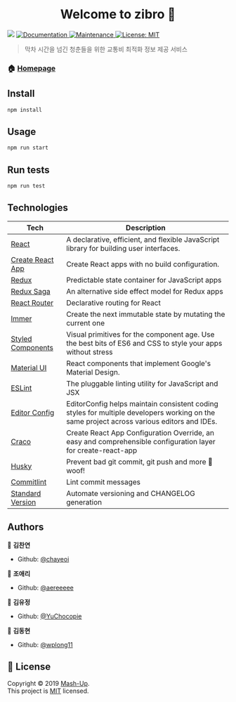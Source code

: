<h1 align="center">Welcome to zibro 👋</h1>
<p>
  <img src="https://img.shields.io/badge/version-0.1.0-blue.svg?cacheSeconds=2592000" />
  <a href="https://github.com/mash-up-kr/zibro#readme">
    <img alt="Documentation" src="https://img.shields.io/badge/documentation-yes-brightgreen.svg" target="_blank" />
  </a>
  <a href="https://github.com/mash-up-kr/zibro/graphs/commit-activity">
    <img alt="Maintenance" src="https://img.shields.io/badge/Maintained%3F-yes-green.svg" target="_blank" />
  </a>
  <a href="https://github.com/mash-up-kr/zibro/blob/master/LICENSE">
    <img alt="License: MIT" src="https://img.shields.io/badge/License-MIT-yellow.svg" target="_blank" />
  </a>
</p>

> 막차 시간을 넘긴 청춘들을 위한 교통비 최적화 정보 제공 서비스

### 🏠 [Homepage](https://zibro.netlify.com)

## Install

```sh
npm install
```

## Usage

```sh
npm run start
```

## Run tests

```sh
npm run test
```

## Technologies

| **Tech** | **Description** |
|----------|-------|
| [React](https://facebook.github.io/react/) | A declarative, efficient, and flexible JavaScript library for building user interfaces. |
| [Create React App](https://facebook.github.io/create-react-app/) | Create React apps with no build configuration. |
| [Redux](https://redux.js.org) | Predictable state container for JavaScript apps |
| [Redux Saga](https://redux-saga.js.org/) | An alternative side effect model for Redux apps |
| [React Router](https://reacttraining.com/react-router/) | Declarative routing for React |
| [Immer](https://github.com/immerjs/immer) | Create the next immutable state by mutating the current one |
| [Styled Components](https://www.styled-components.com/) | Visual primitives for the component age. Use the best bits of ES6 and CSS to style your apps without stress |
| [Material UI](https://material-ui.com/) | React components that implement Google's Material Design. |
| [ESLint](https://eslint.org/) | The pluggable linting utility for JavaScript and JSX |
| [Editor Config](https://editorconfig.org) | EditorConfig helps maintain consistent coding styles for multiple developers working on the same project across various editors and IDEs. |
| [Craco](https://github.com/sharegate/craco) | Create React App Configuration Override, an easy and comprehensible configuration layer for create-react-app |
| [Husky](https://github.com/typicode/husky) | Prevent bad git commit, git push and more 🐶 woof! |
| [Commitlint](https://commitlint.js.org) | Lint commit messages |
| [Standard Version](https://github.com/conventional-changelog/standard-version) | Automate versioning and CHANGELOG generation |

## Authors

👤 **김찬연**

* Github: [@chayeoi](https://github.com/chayeoi)

👤 **조애리**

* Github: [@aereeeee](https://github.com/aereeeee)

👤 **김유정**

* Github: [@YuChocopie](https://github.com/YuChocopie)

👤 **김동현**

* Github: [@wplong11](https://github.com/wplong11)

## 📝 License

Copyright © 2019 [Mash-Up](https://github.com/mash-up-kr).<br />
This project is [MIT](https://github.com/mash-up-kr/zibro/blob/master/LICENSE) licensed.
